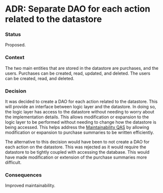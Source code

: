 # ADR: Separate DAO for each action related to the datastore
### Status
Proposed.

### Context
The two main entities that are stored in the datastore are purchases, and the users. Purchases can be created, read, updated, and deleted. The users can be created, read, and deleted.

### Decision
It was decided to create a DAO for each action related to the datastore. This will provide an interface between logic layer and the datastore. In doing so, the logic layer has access to the datastore without needing to worry about the implementation details. This allows modification or expansion to the logic layer to be performed without needing to change how the datastore is being accessed. This helps address the [Maintainability QAS](https://github.com/seng350/seng350f19-project-2-1/issues/10) by allowing modification or expansion to purchase summaries to be written efficiently. 

The alternative to this decision would have been to not create a DAO for each action on the datastore. This was rejected as it would require the datastore to be tightly coupled with accessing the database. This would have made modification or extension of the purchase summaries more difficult.

### Consequences
Improved maintainability.
